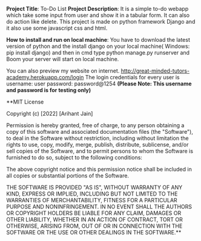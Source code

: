 **Project Title**: To-Do List
**Project Description**: It is a simple to-do webapp which take some input from user and show it in a tabular form. It can also do action like delete.
This project is made on python framework Django and it also use some javascript css and html. 

**How to install and run on local machine**: You have to download the latest version of python and the install django on your local machine( Windows: pip install django) and then in cmd type python manage.py runserver and Boom your server will start on local machine.

You can also preview my website on internet.
http://great-minded-tutors-academy.herokuapp.com/login
The login credentials for every user is
username: user
password: password@1254
**(Please Note: This username and password is for testing only)**


**MIT License

Copyright (c) [2022] [Arihant Jain]

Permission is hereby granted, free of charge, to any person obtaining a copy
of this software and associated documentation files (the "Software"), to deal
in the Software without restriction, including without limitation the rights
to use, copy, modify, merge, publish, distribute, sublicense, and/or sell
copies of the Software, and to permit persons to whom the Software is
furnished to do so, subject to the following conditions:

The above copyright notice and this permission notice shall be included in all
copies or substantial portions of the Software.

THE SOFTWARE IS PROVIDED "AS IS", WITHOUT WARRANTY OF ANY KIND, EXPRESS OR
IMPLIED, INCLUDING BUT NOT LIMITED TO THE WARRANTIES OF MERCHANTABILITY,
FITNESS FOR A PARTICULAR PURPOSE AND NONINFRINGEMENT. IN NO EVENT SHALL THE
AUTHORS OR COPYRIGHT HOLDERS BE LIABLE FOR ANY CLAIM, DAMAGES OR OTHER
LIABILITY, WHETHER IN AN ACTION OF CONTRACT, TORT OR OTHERWISE, ARISING FROM,
OUT OF OR IN CONNECTION WITH THE SOFTWARE OR THE USE OR OTHER DEALINGS IN THE
SOFTWARE.**
